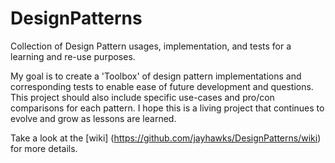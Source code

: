 # DesignPatterns
Collection of Design Pattern usages, implementation, and tests for a learning and re-use purposes.

My goal is to create a 'Toolbox' of design pattern implementations and corresponding tests to enable ease of future development and questions.  This project should also include specific use-cases and pro/con comparisons for each pattern.  I hope this is a living project that continues to evolve and grow as lessons are learned.

Take a look at the [wiki] (https://github.com/jayhawks/DesignPatterns/wiki) for more details.
